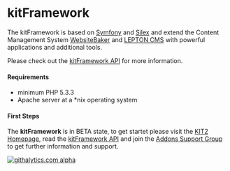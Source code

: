 # kitFramework #

The kitFramework is based on [Symfony](http://symfony.com/ "Symfony") and [Silex](http://silex.sensiolabs.org/ "Silex") and extend the Content Management System [WebsiteBaker](http://websitebaker2.org) and [LEPTON CMS](http://lepton-cms.org) with powerful applications and additional tools.

Please check out the [kitFramework API](https://github.com/phpManufaktur/kitFramework/wiki) for more information.

#### Requirements

* minimum PHP 5.3.3
* Apache server at a *nix operating system

#### First Steps

The **kitFramework** is in BETA state, to get startet please visit the [KIT2 Homepage](https://kit2.phpmanufaktur.de), read the [kitFramework API](https://github.com/phpManufaktur/kitFramework/wiki) and join the [Addons Support Group](https://support.phpmanufaktur.de) to get further information and support.

[![githalytics.com alpha](https://cruel-carlota.pagodabox.com/e643055c169d747a74ed2ae593c90a12 "githalytics.com")](http://githalytics.com/phpManufaktur/kitFramework)
